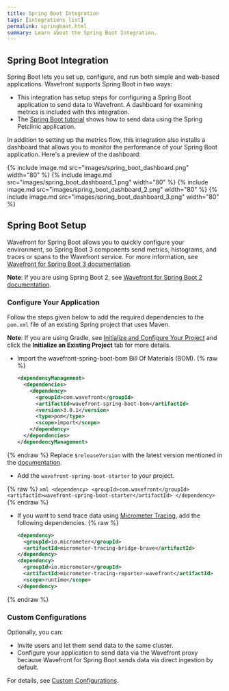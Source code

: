 ```yaml
---
title: Spring Boot Integration
tags: [integrations list]
permalink: springboot.html
summary: Learn about the Spring Boot Integration.
---
```

## Spring Boot Integration

Spring Boot lets you set up, configure, and run both simple and web-based applications. Wavefront supports Spring Boot in two ways:

- This integration has setup steps for configuring a Spring Boot application to send data to Wavefront. A dashboard for examining metrics is included with this integration.
- The [Spring Boot tutorial](https://docs.wavefront.com/wavefront_springboot3_tutorial.html) shows how to send data using the Spring Petclinic application.

In addition to setting up the metrics flow, this integration also installs a dashboard that allows you to monitor the performance of your Spring Boot application. Here's a preview of the dashboard:

{% include image.md src="images/spring_boot_dashboard.png" width="80" %}
{% include image.md src="images/spring_boot_dashboard_1.png" width="80" %}
{% include image.md src="images/spring_boot_dashboard_2.png" width="80" %}
{% include image.md src="images/spring_boot_dashboard_3.png" width="80" %}

## Spring Boot Setup

Wavefront for Spring Boot allows you to quickly configure your environment, so Spring Boot 3 components send metrics, histograms, and traces or spans to the Wavefront service.
For more information, see [Wavefront for Spring Boot 3 documentation](https://docs.wavefront.com/wavefront_springboot3.html).

**Note**: If you are using Spring Boot 2, see [Wavefront for Spring Boot 2 documentation](https://docs.wavefront.com/wavefront_springboot.html).

### Configure Your Application

Follow the steps given below to add the required dependencies to the `pom.xml` file of an existing Spring project that uses Maven. 

**Note**: If you are using Gradle, see [Initialize and Configure Your Project](https://docs.wavefront.com/wavefront_springboot3.html#step-1-initialize-and-configure-your-project) and click the **Initialize an Existing Project** tab for more details.

- Import the wavefront-spring-boot-bom Bill Of Materials (BOM). {% raw %}
    ```xml
    <dependencyManagement>
      <dependencies>
        <dependency>
          <groupId>com.wavefront</groupId>
          <artifactId>wavefront-spring-boot-bom</artifactId>
          <version>3.0.1</version>
          <type>pom</type>
          <scope>import</scope>
        </dependency>
      </dependencies>
    </dependencyManagement>
    ```
{% endraw %}
  Replace `$releaseVersion` with the latest version mentioned in the [documentation](https://docs.wavefront.com/wavefront_springboot3.html#versionCompatibility).

- Add the `wavefront-spring-boot-starter` to your project.
{% raw %}
    ```xml
    <dependency>
      <groupId>com.wavefront</groupId>
      <artifactId>wavefront-spring-boot-starter</artifactId>
    </dependency>
    ```
{% endraw %}

- If you want to send trace data using [Micrometer Tracing](https://micrometer.io/docs/tracing), add the following dependencies.{% raw %}
    ```xml
    <dependency>
      <groupId>io.micrometer</groupId>
      <artifactId>micrometer-tracing-bridge-brave</artifactId>
    </dependency>
    <dependency>
      <groupId>io.micrometer</groupId>
      <artifactId>micrometer-tracing-reporter-wavefront</artifactId>
      <scope>runtime</scope>
    </dependency>
    ```
{% endraw %}

### Custom Configurations

Optionally, you can: 

- Invite users and let them send data to the same cluster.
- Configure your application to send data via the Wavefront proxy because Wavefront for Spring Boot sends data via direct ingestion by default.

For details, see [Custom Configurations](https://docs.wavefront.com/wavefront_springboot3.html#custom-configurations).


